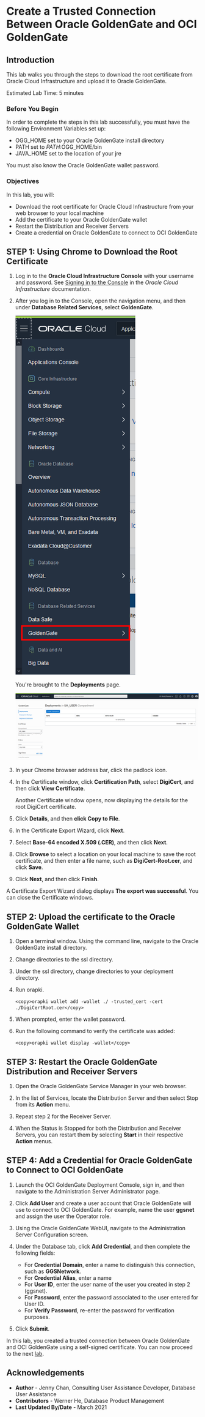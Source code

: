 # Create a Trusted Connection Between Oracle GoldenGate and OCI GoldenGate

## Introduction

This lab walks you through the steps to download the root certificate from Oracle Cloud Infrastructure and upload it to Oracle GoldenGate.

Estimated Lab Time: 5 minutes


### Before You Begin

In order to complete the steps in this lab successfully, you must have the following Environment Variables set up:
* OGG_HOME set to your Oracle GoldenGate install directory
* PATH set to $PATH:$OGG_HOME/bin
* JAVA_HOME set to the location of your jre

You must also know the Oracle GoldenGate wallet password.

### Objectives

In this lab, you will:
* Download the root certificate for Oracle Cloud Infrastructure from your web browser to your local machine
* Add the certificate to your Oracle GoldenGate wallet
* Restart the Distribution and Receiver Servers
* Create a credential on Oracle GoldenGate to connect to OCI GoldenGate

## **STEP 1**: Using Chrome to Download the Root Certificate

1. Log in to the **Oracle Cloud Infrastructure Console** with your username and password. See [Signing in to the Console](https://docs.cloud.oracle.com/en-us/iaas/Content/GSG/Tasks/signingin.htm) in the *Oracle Cloud Infrastructure* documentation.

2. After you log in to the Console, open the navigation menu, and then under **Database Related Services**, select **GoldenGate**.

   ![Select GoldenGate Deployments in Navigation menu](images/01-01-02.png "Access GoldenGate service")

   You're brought to the **Deployments** page.

   ![GoldenGate Deployments page](images/01-01-02a.png "Deployments page")

3. In your Chrome browser address bar, click the padlock icon.

4. In the Certificate window, click **Certification Path**, select **DigiCert**, and then click **View Certificate**.

   Another Certificate window opens, now displaying the details for the root DigiCert certificate.

5. Click **Details**, and then **click Copy to File**.

6. In the Certificate Export Wizard, click **Next**.

7. Select **Base-64 encoded X.509 (.CER)**, and then click **Next**.

8. Click **Browse** to select a location on your local machine to save the root certificate, and then enter a file name, such as **DigiCert-Root.cer**, and click **Save**.

9. Click **Next**, and then click **Finish**.

A Certificate Export Wizard dialog displays **The export was successful**. You can close the Certificate windows.

## **STEP 2:** Upload the certificate to the Oracle GoldenGate Wallet

1. Open a terminal window. Using the command line, navigate to the Oracle GoldenGate install directory.

2. Change directories to the ssl directory.

3. Under the ssl directory, change directories to your deployment directory.

4. Run orapki.

   ```
   <copy>orapki wallet add -wallet ./ -trusted_cert -cert ./DigiCertRoot.cer</copy>
   ```

5. When prompted, enter the wallet password.

6. Run the following command to verify the certificate was added:

   ```
   <copy>orapki wallet display -wallet</copy>
   ```

## **STEP 3:** Restart the Oracle GoldenGate Distribution and Receiver Servers

1. Open the Oracle GoldenGate Service Manager in your web browser.

2. In the list of Services, locate the Distribution Server and then select Stop from its **Action** menu.

3. Repeat step 2 for the Receiver Server.

4. When the Status is Stopped for both the Distribution and Receiver Servers, you can restart them by selecting **Start** in their respective **Action** menus.

## **STEP 4:** Add a Credential for Oracle GoldenGate to Connect to OCI GoldenGate

1. Launch the OCI GoldenGate Deployment Console, sign in, and then navigate to the Administration Server Administrator page.

2. Click **Add User** and create a user account that Oracle GoldenGate will use to connect to OCI GoldenGate. For example, name the user **ggsnet** and assign the user the Operator role.

3. Using the Oracle GoldenGate WebUI, navigate to the Administration Server Configuration screen.

4. Under the Database tab, click **Add Credential**, and then complete the following fields:

   * For **Credential Domain**, enter a name to distinguish this connection, such as **GGSNetwork**.
   * For **Credential Alias**,  enter a name
   * For **User ID**, enter the user name of the user you created in step 2 (ggsnet).
   * For **Password**, enter the password associated to the user entered for User ID.
   * For **Verify Password**, re-enter the password for verification purposes.

5. Click **Submit**.

In this lab, you created a trusted connection between Oracle GoldenGate and OCI GoldenGate using a self-signed certificate. You can now proceed to the next [lab](#next).


## Acknowledgements
* **Author** - Jenny Chan, Consulting User Assistance Developer, Database User Assistance
* **Contributors** -  Werner He, Database Product Management
* **Last Updated By/Date** - March 2021


